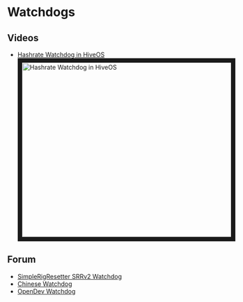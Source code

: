 # Watchdogs

## Videos
- <a href="https://www.youtube.com/watch?v=6wPnq1Is6mA">Hashrate Watchdog in HiveOS</a>
<a href="http://www.youtube.com/watch?feature=player_embedded&v=6wPnq1Is6mA
" target="_blank"><img src="http://img.youtube.com/vi/6wPnq1Is6mA/0.jpg"
alt="Hashrate Watchdog in HiveOS" width="630" height="400" border="10" /></a>

## Forum
- <a href="https://forum.hiveos.farm/t/simplerigresetter-srrv2-watchdog/4013">SimpleRigResetter SRRv2 Watchdog</a>
- <a href="https://forum.hiveos.farm/t/chinese-watchdog/7615">Chinese Watchdog</a>
- <a href="https://forum.hiveos.farm/t/opendev-watchdog/3338">OpenDev Watchdog</a>
